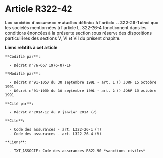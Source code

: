# Article R322-42

Les sociétés d'assurance mutuelles définies à l'article L. 322-26-1 ainsi que les sociétés mentionnées à l'article L.
322-26-4 fonctionnent dans les conditions énoncées à la présente section sous réserve des dispositions particulières des
sections V, VI et VII du présent chapitre.

**Liens relatifs à cet article**

	**Codifié par**:

	  - Décret n°76-667 1976-07-16

	**Modifié par**:

	  - Décret n°91-1050 du 30 septembre 1991 - art. 1 () JORF 15 octobre 1991
	  - Décret n°91-1050 du 30 septembre 1991 - art. 2 () JORF 15 octobre 1991

	**Cité par**:

	  - Décret n°2014-12 du 8 janvier 2014 (V)

	**Cite**:

	  - Code des assurances - art. L322-26-1 (T)
	  - Code des assurances - art. L322-26-4 (V)

	**Liens**:

	  - TXT_ASSOCIE: Code des assurances R322-90 *sanctions civiles*

